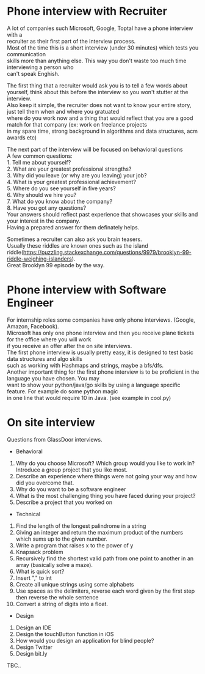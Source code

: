 # Phone interview with Recruiter
A lot of companies such Microsoft, Google, Toptal have a phone interview with a   
recruiter as their first part of the interview process.  
Most of the time this is a short interview (under 30 minutes) which tests you communication  
skills more than anything else. This way you don't waste too much time interviewing a person who  
can't speak Enghish.  

The first thing that a recruiter would ask you is to tell a few words about yourself, think about this
before the interview so you won't stutter at the interview.  
Also keep it simple, the recruiter does not want to know your entire story, just tell them when and where you gratuated  
where do you work now and a thing that would reflect that you are a good match for that company (ex: work on freelance projects  
in my spare time, strong background in algorithms and data structures, acm awards etc)  
  
The next part of the interview will be focused on behavioral questions  
A few common questions:  
    1. Tell me about yourself?  
    2. What are your greatest professional strengths?  
    3. Why did you leave (or why are you leaving) your job?  
    4. What is your greatest professional achievement?  
    5. Where do you see yourself in five years?  
    6. Why should we hire you?  
    7. What do you know about the company?  
    8. Have you got any questions?  
Your answers should reflect past experience that showcases your skills and your interest in the company.  
Having a prepared answer for them definately helps.  

Sometimes a recruiter can also ask you brain teasers.  
Usually these riddles are known ones such as the island riddle(https://puzzling.stackexchange.com/questions/9979/brooklyn-99-riddle-weighing-islanders).  
Great Brooklyn 99 episode by the way.  


# Phone interview with Software Engineer
For internship roles some companies have only phone interviews. (Google, Amazon, Facebook).   
Microsoft has only one phone interview and then you receive plane tickets for the office where you will work  
if you receive an offer after the on site interviews.  
The first phone interview is usually pretty easy, it is designed to test basic data structures and algo skills  
such as working with Hashmaps and strings, maybe a bfs/dfs.  
Another important thing for the first phone interview is to be proficient in the language you have chosen. You may  
want to show your python/java/go skills by using a language specific feature. For example do some python magic  
in one line that would require 10 in Java. (see example in cool.py)  


# On site interview
Questions from GlassDoor interviews.  
* Behavioral  

1. Why do you choose Microsoft? Which group would you like to work in? Introduce a group project that you like most.  
2. Describe an experience where things were not going your way and how did you overcome that.
3. Why do you want to be a software engineer 
4. What is the most challenging thing you have faced during your project?   
5. Describe a project that you worked on  

  


* Technical

1. Find the length of the longest palindrome in a string
2. Giving an integer and return the maximum product of the  numbers which sums up to the given number.
3. Write a program that raises x to the power of y  
4. Knapsack problem  
5. Recursively find the shortest valid path from one point to another in an array (basically solve a maze).  
6. What is quick sort?  
7. Insert "," to int  
8. Create all unique strings using some alphabets  
9. Use spaces as the delimiters, reverse each word given by the first step then reverse the whole sentence
10. Convert a string of digits into a float.  


* Design

1. Design an IDE
2. Design the touchButton function in iOS
3. How would you design an application for blind people?  
4. Design Twitter
5. Design bit.ly




TBC..



